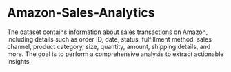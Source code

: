 # Amazon-Sales-Analytics
The dataset contains information about sales transactions on Amazon, including details such as  order ID, date, status, fulfillment method, sales channel, product category, size, quantity,  amount, shipping details, and more. The goal is to perform a comprehensive analysis to extract  actionable insights
